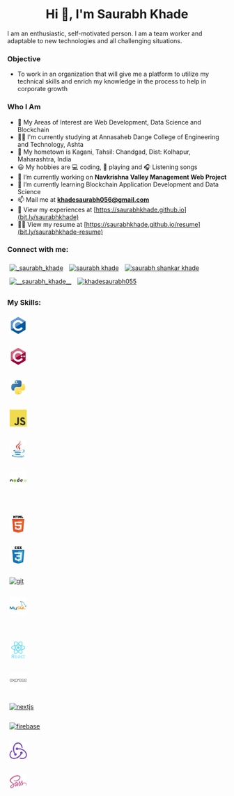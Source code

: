 <h1 align="center">Hi 👋, I'm Saurabh Khade</h1>

<p>I am an enthusiastic, self-motivated person. I am a team worker and adaptable to new technologies and all challenging situations.</p>

<h3 align="left">Objective</h3>

- To work in an organization that will give me a platform to utilize my technical skills and enrich my knowledge in the process to help in corporate growth

<h3 align="left">Who I Am</h3>

- :monocle_face: My Areas of Interest are Web Development, Data Science and Blockchain
- :man_student: I'm currently studying at Annasaheb Dange College of Engineering and Technology, Ashta
- :house_with_garden: My hometown is Kagani, Tahsil: Chandgad, Dist: Kolhapur, Maharashtra, India
- :smiley: My hobbies are :computer: coding, :badminton: playing and :headphones: Listening songs
- 🔭 I’m currently working on **Navkrishna Valley Management Web Project**
- 🌱 I’m currently learning Blockchain Application Development and Data Science
- 📫 Mail me at **khadesaurabh056@gmail.com**
- 📄 View my experiences at [https://saurabhkhade.github.io](bit.ly/saurabhkhade)
- 👨‍💻 View my resume at [https://saurabhkhade.github.io/resume](bit.ly/saurabhkhade-resume)


<h3 align="left">Connect with me:</h3>
<p align="left">
  <a href="https://twitter.com/_saurabh_khade" target="blank"><img align="center" src="https://raw.githubusercontent.com/rahuldkjain/github-profile-readme-generator/master/src/images/icons/Social/twitter.svg" alt="_saurabh_khade" height="30" width="40" style="margin: 7px 5px;"/></a>
  <a href="https://www.linkedin.com/in/saurabh-khade-2a44681b0" target="blank"><img align="center" src="https://raw.githubusercontent.com/rahuldkjain/github-profile-readme-generator/master/src/images/icons/Social/linked-in-alt.svg" alt="saurabh khade" height="30" width="40" style="margin: 7px 5px;" /></a>
  <a href="https://www.facebook.com/saurabh.khade.9889" target="blank"><img align="center" src="https://raw.githubusercontent.com/rahuldkjain/github-profile-readme-generator/master/src/images/icons/Social/facebook.svg" alt="saurabh shankar khade" height="30" width="40" style="margin: 7px 5px;" /></a>
  <a href="https://instagram.com/__saurabh_khade__" target="blank"><img align="center" src="https://raw.githubusercontent.com/rahuldkjain/github-profile-readme-generator/master/src/images/icons/Social/instagram.svg" alt="__saurabh_khade__" height="30" width="40" style="margin: 7px 5px;" /></a>
  <a href="https://www.hackerrank.com/khadesaurabh055" target="blank"><img align="center" src="https://raw.githubusercontent.com/rahuldkjain/github-profile-readme-generator/master/src/images/icons/Social/hackerrank.svg" alt="khadesaurabh055" height="30" width="40" style="margin: 7px 5px;" /></a>
</p>



<h3 align="left">My Skills:</h3>
<p align="left">
  <a href="https://www.cprogramming.com/" target="_blank"> <img src="https://raw.githubusercontent.com/devicons/devicon/master/icons/c/c-original.svg" title="C Programming" alt="c" width="40" height="40" style="margin: 7px 5px;" /> </a> 
  
  <a href="https://www.w3schools.com/cpp/" target="_blank"> <img src="https://raw.githubusercontent.com/devicons/devicon/master/icons/cplusplus/cplusplus-original.svg" title="C++ Programming" alt="cplusplus" width="40" height="40" style="margin: 7px 5px;" /> </a> 
  
  <a href="https://www.python.org" target="_blank"> <img src="https://raw.githubusercontent.com/devicons/devicon/master/icons/python/python-original.svg" alt="python" width="40" height="40" title="Python" style="margin: 7px 5px;" /> </a>
  
  <a href="https://developer.mozilla.org/en-US/docs/Web/JavaScript" target="_blank"> <img src="https://raw.githubusercontent.com/devicons/devicon/master/icons/javascript/javascript-original.svg" title="JavaScript" alt="javascript" width="40" height="40" style="margin: 7px 5px;" /> </a>
  
  <a href="https://www.java.com" target="_blank"> <img src="https://raw.githubusercontent.com/devicons/devicon/master/icons/java/java-original.svg" alt="java" width="40" height="40" style="margin: 7px 5px;" title="Java" /> </a> 
  
  <a href="https://nodejs.org" target="_blank"> <img src="https://raw.githubusercontent.com/devicons/devicon/master/icons/nodejs/nodejs-original-wordmark.svg" alt="nodejs" width="40" height="40" title="NodeJS" style="margin: 7px 5px;" /> </a>  
  
  <br/>
  
  <a href="https://www.w3.org/html/" target="_blank"> <img src="https://raw.githubusercontent.com/devicons/devicon/master/icons/html5/html5-original-wordmark.svg" alt="html5" width="40" height="40" title="HTML 5" style="margin: 7px 5px;" /> </a> 
  
  <a href="https://www.w3schools.com/css/" target="_blank"> <img src="https://raw.githubusercontent.com/devicons/devicon/master/icons/css3/css3-original-wordmark.svg" title="CSS" alt="css3" width="40" height="40" style="margin: 7px 5px;" /> </a> 
  
  <a href="https://git-scm.com/" target="_blank"> <img src="https://www.vectorlogo.zone/logos/git-scm/git-scm-icon.svg" alt="git" width="40" height="40" style="margin: 7px 5px;" title="Git" /> </a> 
  
  <a href="https://www.mysql.com/" target="_blank"> <img src="https://raw.githubusercontent.com/devicons/devicon/master/icons/mysql/mysql-original-wordmark.svg" alt="mysql" width="40" title="MySQL" height="40" style="margin: 7px 5px;" /> </a> 
  
  
  <br/> 
  
  <a href="https://reactjs.org/" target="_blank"> <img src="https://raw.githubusercontent.com/devicons/devicon/master/icons/react/react-original-wordmark.svg" alt="react" width="40" height="40" title="React" style="margin: 7px 5px;" /> </a> 
  
  <a href="https://expressjs.com" target="_blank"> <img src="https://raw.githubusercontent.com/devicons/devicon/master/icons/express/express-original-wordmark.svg" alt="express" title="ExpressJS" width="40" height="40" style="margin: 7px 5px;" /> </a> 
  
  <a href="https://nextjs.org/" target="_blank"> <img src="https://cdn.worldvectorlogo.com/logos/nextjs-3.svg" alt="nextjs" title="NextJS" width="40" height="40" style="margin: 7px 5px;" /> </a> 
  
  <a href="https://firebase.google.com/" target="_blank"> <img src="https://www.vectorlogo.zone/logos/firebase/firebase-icon.svg" alt="firebase" width="40" height="40" title="Firebase" style="margin: 7px 5px;" /> </a> 
  
  <a href="https://redux.js.org" target="_blank"> <img src="https://raw.githubusercontent.com/devicons/devicon/master/icons/redux/redux-original.svg" alt="redux" width="40" height="40" title="Redux" style="margin: 7px 5px;" /> </a> 
  
  <a href="https://sass-lang.com" target="_blank"> <img title="Sass" src="https://raw.githubusercontent.com/devicons/devicon/master/icons/sass/sass-original.svg" alt="sass" width="40" height="40" style="margin: 7px 5px;" /> </a> 

  <!--   <a href="https://www.typescriptlang.org/" target="_blank"> <img src="https://raw.githubusercontent.com/devicons/devicon/master/icons/typescript/typescript-original.svg" alt="typescript" width="40" height="40" style="margin: 7px 5px;" /> </a> -->
</p>
